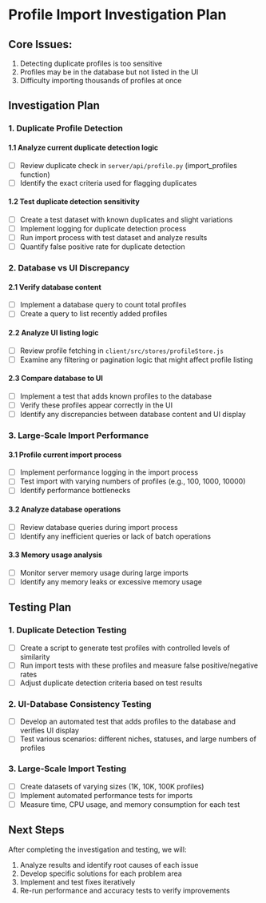 # Profile Import Investigation Plan

## Core Issues:
1. Detecting duplicate profiles is too sensitive
2. Profiles may be in the database but not listed in the UI
3. Difficulty importing thousands of profiles at once

## Investigation Plan

### 1. Duplicate Profile Detection

#### 1.1 Analyze current duplicate detection logic
- [ ] Review duplicate check in `server/api/profile.py` (import_profiles function)
- [ ] Identify the exact criteria used for flagging duplicates

#### 1.2 Test duplicate detection sensitivity
- [ ] Create a test dataset with known duplicates and slight variations
- [ ] Implement logging for duplicate detection process
- [ ] Run import process with test dataset and analyze results
- [ ] Quantify false positive rate for duplicate detection

### 2. Database vs UI Discrepancy

#### 2.1 Verify database content
- [ ] Implement a database query to count total profiles
- [ ] Create a query to list recently added profiles

#### 2.2 Analyze UI listing logic
- [ ] Review profile fetching in `client/src/stores/profileStore.js`
- [ ] Examine any filtering or pagination logic that might affect profile listing

#### 2.3 Compare database to UI
- [ ] Implement a test that adds known profiles to the database
- [ ] Verify these profiles appear correctly in the UI
- [ ] Identify any discrepancies between database content and UI display

### 3. Large-Scale Import Performance

#### 3.1 Profile current import process
- [ ] Implement performance logging in the import process
- [ ] Test import with varying numbers of profiles (e.g., 100, 1000, 10000)
- [ ] Identify performance bottlenecks

#### 3.2 Analyze database operations
- [ ] Review database queries during import process
- [ ] Identify any inefficient queries or lack of batch operations

#### 3.3 Memory usage analysis
- [ ] Monitor server memory usage during large imports
- [ ] Identify any memory leaks or excessive memory usage

## Testing Plan

### 1. Duplicate Detection Testing
- [ ] Create a script to generate test profiles with controlled levels of similarity
- [ ] Run import tests with these profiles and measure false positive/negative rates
- [ ] Adjust duplicate detection criteria based on test results

### 2. UI-Database Consistency Testing
- [ ] Develop an automated test that adds profiles to the database and verifies UI display
- [ ] Test various scenarios: different niches, statuses, and large numbers of profiles

### 3. Large-Scale Import Testing
- [ ] Create datasets of varying sizes (1K, 10K, 100K profiles)
- [ ] Implement automated performance tests for imports
- [ ] Measure time, CPU usage, and memory consumption for each test

## Next Steps
After completing the investigation and testing, we will:
1. Analyze results and identify root causes of each issue
2. Develop specific solutions for each problem area
3. Implement and test fixes iteratively
4. Re-run performance and accuracy tests to verify improvements